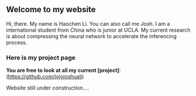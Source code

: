 ## Welcome to my website

Hi, there. My name is Haochen Li. You can also call me Josh. I am a international student from China who is junior at UCLA. My current research is about compressing the neural network to accelerate the inferencing process. 


### Here is my project page 
**You are free to look at all my current [project]**: (https://github.com/jojojoshuali)

Website still under construction....

